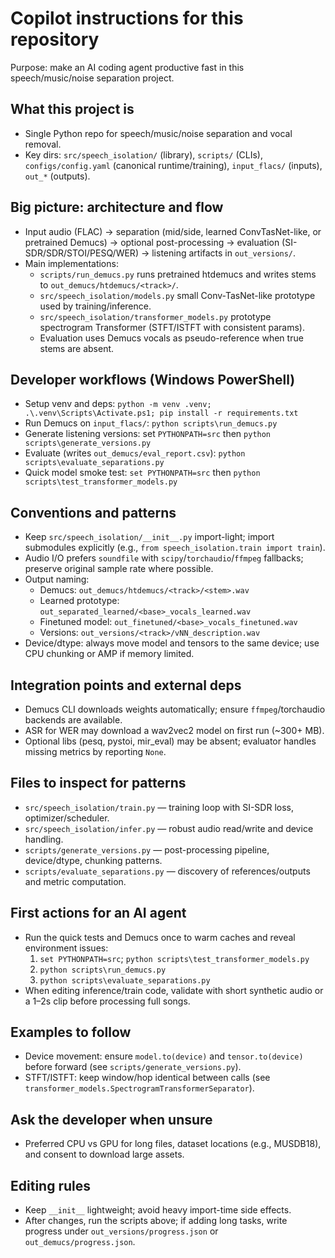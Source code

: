 # Copilot instructions for this repository

Purpose: make an AI coding agent productive fast in this speech/music/noise separation project.

## What this project is
- Single Python repo for speech/music/noise separation and vocal removal.
- Key dirs: `src/speech_isolation/` (library), `scripts/` (CLIs), `configs/config.yaml` (canonical runtime/training), `input_flacs/` (inputs), `out_*` (outputs).

## Big picture: architecture and flow
- Input audio (FLAC) → separation (mid/side, learned ConvTasNet-like, or pretrained Demucs) → optional post-processing → evaluation (SI-SDR/SDR/STOI/PESQ/WER) → listening artifacts in `out_versions/`.
- Main implementations:
	- `scripts/run_demucs.py` runs pretrained htdemucs and writes stems to `out_demucs/htdemucs/<track>/`.
	- `src/speech_isolation/models.py` small Conv-TasNet-like prototype used by training/inference.
	- `src/speech_isolation/transformer_models.py` prototype spectrogram Transformer (STFT/ISTFT with consistent params).
	- Evaluation uses Demucs vocals as pseudo-reference when true stems are absent.

## Developer workflows (Windows PowerShell)
- Setup venv and deps: `python -m venv .venv; .\.venv\Scripts\Activate.ps1; pip install -r requirements.txt`
- Run Demucs on `input_flacs/`: `python scripts\run_demucs.py`
- Generate listening versions: set `PYTHONPATH=src` then `python scripts\generate_versions.py`
- Evaluate (writes `out_demucs/eval_report.csv`): `python scripts\evaluate_separations.py`
- Quick model smoke test: `set PYTHONPATH=src` then `python scripts\test_transformer_models.py`

## Conventions and patterns
- Keep `src/speech_isolation/__init__.py` import-light; import submodules explicitly (e.g., `from speech_isolation.train import train`).
- Audio I/O prefers `soundfile` with `scipy`/`torchaudio`/`ffmpeg` fallbacks; preserve original sample rate where possible.
- Output naming:
	- Demucs: `out_demucs/htdemucs/<track>/<stem>.wav`
	- Learned prototype: `out_separated_learned/<base>_vocals_learned.wav`
	- Finetuned model: `out_finetuned/<base>_vocals_finetuned.wav`
	- Versions: `out_versions/<track>/vNN_description.wav`
- Device/dtype: always move model and tensors to the same device; use CPU chunking or AMP if memory limited.

## Integration points and external deps
- Demucs CLI downloads weights automatically; ensure `ffmpeg`/torchaudio backends are available.
- ASR for WER may download a wav2vec2 model on first run (~300+ MB).
- Optional libs (pesq, pystoi, mir_eval) may be absent; evaluator handles missing metrics by reporting `None`.

## Files to inspect for patterns
- `src/speech_isolation/train.py` — training loop with SI-SDR loss, optimizer/scheduler.
- `src/speech_isolation/infer.py` — robust audio read/write and device handling.
- `scripts/generate_versions.py` — post-processing pipeline, device/dtype, chunking patterns.
- `scripts/evaluate_separations.py` — discovery of references/outputs and metric computation.

## First actions for an AI agent
- Run the quick tests and Demucs once to warm caches and reveal environment issues:
	1) `set PYTHONPATH=src`; `python scripts\test_transformer_models.py`
	2) `python scripts\run_demucs.py`
	3) `python scripts\evaluate_separations.py`
- When editing inference/train code, validate with short synthetic audio or a 1–2s clip before processing full songs.

## Examples to follow
- Device movement: ensure `model.to(device)` and `tensor.to(device)` before forward (see `scripts/generate_versions.py`).
- STFT/ISTFT: keep window/hop identical between calls (see `transformer_models.SpectrogramTransformerSeparator`).

## Ask the developer when unsure
- Preferred CPU vs GPU for long files, dataset locations (e.g., MUSDB18), and consent to download large assets.

## Editing rules
- Keep `__init__` lightweight; avoid heavy import-time side effects.
- After changes, run the scripts above; if adding long tasks, write progress under `out_versions/progress.json` or `out_demucs/progress.json`.


